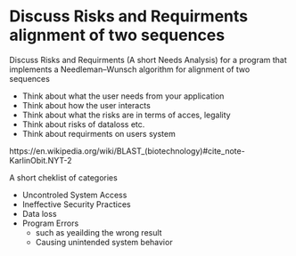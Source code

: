 # Discuss Risks and Requirments alignment of two sequences

Discuss Risks and Requirments (A short Needs Analysis) for a program that implements a Needleman–Wunsch algorithm for alignment of two sequences
- Think about what the user needs from your application
- Think about how the user interacts
- Think about what the risks are in terms of acces, legality 
- Think about risks of dataloss etc.
- Think about requirments on users system
<p>
https://en.wikipedia.org/wiki/BLAST_(biotechnology)#cite_note-KarlinObit.NYT-2


A short cheklist of categories
-  Uncontroled System Access
-  Ineffective Security Practices
-  Data loss
-  Program Errors
   -   such as yeailding the wrong result
   -   Causing unintended system behavior

